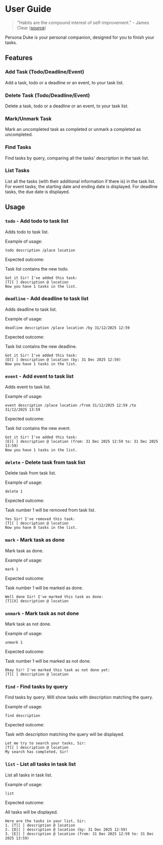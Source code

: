 # User Guide

> "Habits are the compound interest of self-improvement." - James Clear ([source](https://www.goodreads.com/work/quotes/62221762-atomic-habits-an-easy-proven-way-to-build-good-habits-break-bad-one))

Persona Duke is your personal companion, designed for you to finish your tasks.

## Features

### Add Task (Todo/Deadline/Event)

Add a task, todo or a deadline or an event, to your task list.

### Delete Task (Todo/Deadline/Event)

Delete a task, todo or a deadline or an event, to your task list.

### Mark/Unmark Task

Mark an uncompleted task as completed or unmark a completed as uncompleted.

### Find Tasks

Find tasks by query, comparing all the tasks' description in the task list.

### List Tasks

List all the tasks (with their additional information if there is) in the task list. For event tasks, the starting date and ending date is displayed. For deadline tasks, the due date is displayed.

## Usage

### `todo` - Add todo to task list

Adds todo to task list.

Example of usage: 

`todo description /place location`

Expected outcome:

Task list contains the new todo.

```
Got it Sir! I've added this task:
[T][ ] description @ location
Now you have 1 tasks in the list.
```

### `deadline` - Add deadline to task list

Adds deadline to task list.

Example of usage:

`deadline description /place location /by 31/12/2025 12:59`

Expected outcome:

Task list contains the new deadline.

```
Got it Sir! I've added this task:
[D][ ] description @ location (by: 31 Dec 2025 12:59)
Now you have 1 tasks in the list.
```

### `event` - Add event to task list

Adds event to task list.

Example of usage:

`event description /place location /from 31/12/2025 12:59 /to 31/12/2025 13:59`

Expected outcome:

Task list contains the new event.

```
Got it Sir! I've added this task:
[E][ ] description @ location (from: 31 Dec 2025 12:59 to: 31 Dec 2025 13:59)
Now you have 1 tasks in the list.
```

### `delete` - Delete task from task list

Delete task from task list.

Example of usage:

`delete 1`

Expected outcome:

Task number 1 will be removed from task list.

```
Yes Sir! I've removed this task:
[T][ ] description @ location
Now you have 0 tasks in the list.
```

### `mark` - Mark task as done

Mark task as done.

Example of usage:

`mark 1`

Expected outcome:

Task number 1 will be marked as done.

```
Well done Sir! I've marked this task as done:
[T][X] description @ location
```

### `unmark` - Mark task as not done

Mark task as not done.

Example of usage:

`unmark 1`

Expected outcome:

Task number 1 will be marked as not done.

```
Okay Sir! I've marked this task as not done yet:
[T][ ] description @ location
```

### `find` - Find tasks by query

Find tasks by query. Will show tasks with description matching the query.

Example of usage:

`find description`

Expected outcome:

Task with description matching the query will be displayed.

```
Let me try to search your tasks, Sir:
[T][ ] description @ location
My search has completed, Sir!
```

### `list` - List all tasks in task list

List all tasks in task list.

Example of usage:

`list`

Expected outcome:

All tasks will be displayed.

```
Here are the tasks in your list, Sir:
1. [T][ ] description @ location
2. [D][ ] description @ location (by: 31 Dec 2025 12:59)
3. [E][ ] description @ location (from: 31 Dec 2025 12:59 to: 31 Dec 2025 13:59)
```